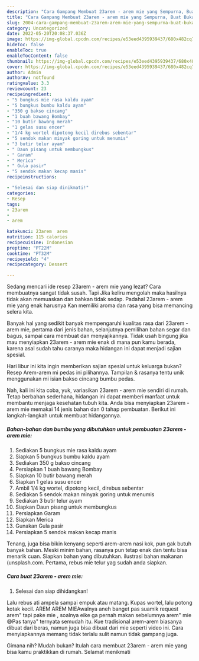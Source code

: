 ```yaml
---
description: "Cara Gampang Membuat 23arem - arem mie yang Sempurna, Buat Buka Puasa Lezat Sekali"
title: "Cara Gampang Membuat 23arem - arem mie yang Sempurna, Buat Buka Puasa Lezat Sekali"
slug: 2004-cara-gampang-membuat-23arem-arem-mie-yang-sempurna-buat-buka-puasa-lezat-sekali
category: Uncategorized
date: 2022-05-20T20:08:37.036Z
image: https://img-global.cpcdn.com/recipes/e53eed4395939437/680x482cq70/23arem-arem-mie-foto-resep-utama.jpg
hideToc: false
enableToc: true
enableTocContent: false
thumbnail: https://img-global.cpcdn.com/recipes/e53eed4395939437/680x482cq70/23arem-arem-mie-foto-resep-utama.jpg
cover: https://img-global.cpcdn.com/recipes/e53eed4395939437/680x482cq70/23arem-arem-mie-foto-resep-utama.jpg
author: Admin
authorAv: notfound
ratingvalue: 3.3
reviewcount: 23
recipeingredient:
- "5 bungkus mie rasa kaldu ayam"
- "5 bungkus bumbu kaldu ayam"
- "350 g bakso cincang"
- "1 buah bawang Bombay"
- "10 butir bawang merah"
- "1 gelas susu encer"
- "1/4 kg wortel dipotong kecil direbus sebentar"
- "5 sendok makan minyak goring untuk menumis"
- "3 butir telur ayam"
- " Daun pisang untuk membungkus"
- " Garam"
- " Merica"
- " Gula pasir"
- "5 sendok makan kecap manis"
recipeinstructions:

- "Selesai dan siap dinikmati!"
categories:
- Resep
tags:
- 23arem
- 
- arem

katakunci: 23arem  arem 
nutrition: 115 calories
recipecuisine: Indonesian
preptime: "PT22M"
cooktime: "PT32M"
recipeyield: "4"
recipecategory: Dessert

---
```



Sedang mencari ide resep 23arem - arem mie yang lezat? Cara membuatnya sangat tidak susah. Tapi Jika keliru mengolah maka hasilnya tidak akan memuaskan dan bahkan tidak sedap. Padahal 23arem - arem mie yang enak harusnya Kan memiliki aroma dan rasa yang bisa memancing selera kita.


Banyak hal yang sedikit banyak mempengaruhi kualitas rasa dari 23arem - arem mie, pertama dari jenis bahan, selanjutnya pemilihan bahan segar dan bagus, sampai cara membuat dan menyajikannya. Tidak usah bingung jika mau menyiapkan 23arem - arem mie enak di mana pun kamu berada, karena asal sudah tahu caranya maka hidangan ini dapat menjadi sajian spesial.

Hari libur ini kita ingin memberikan sajian spesial untuk keluarga bukan? Resep Arem-arem mi pedas ini pilihannya. Tampilan &amp; rasanya tentu unik menggunakan mi isian bakso cincang bumbu pedas.


Nah, kali ini kita coba, yuk, variasikan 23arem - arem mie sendiri di rumah. Tetap berbahan sederhana, hidangan ini dapat memberi manfaat untuk membantu menjaga kesehatan tubuh kita. Anda bisa menyiapkan 23arem - arem mie memakai 14 jenis bahan dan 0 tahap pembuatan. Berikut ini langkah-langkah untuk membuat hidangannya.

<!--inarticleads1-->

##### Bahan-bahan dan bumbu yang dibutuhkan untuk pembuatan 23arem - arem mie:

1. Sediakan 5 bungkus mie rasa kaldu ayam
1. Siapkan 5 bungkus bumbu kaldu ayam
1. Sediakan 350 g bakso cincang
1. Persiapkan 1 buah bawang Bombay
1. Siapkan 10 butir bawang merah
1. Siapkan 1 gelas susu encer
1. Ambil 1/4 kg wortel, dipotong kecil, direbus sebentar
1. Sediakan 5 sendok makan minyak goring untuk menumis
1. Sediakan 3 butir telur ayam
1. Siapkan  Daun pisang untuk membungkus
1. Persiapkan  Garam
1. Siapkan  Merica
1. Gunakan  Gula pasir
1. Persiapkan 5 sendok makan kecap manis


Tenang, juga bisa bikin kenyang seperti arem-arem nasi kok, pun gak butuh banyak bahan. Meski minim bahan, rasanya pun tetap enak dan tentu bisa menarik cuan. Siapkan bahan yang dibutuhkan. ilustrasi bahan makanan (unsplash.com. Pertama, rebus mie telur yag sudah anda siapkan. 

<!--inarticleads2-->

##### Cara buat 23arem - arem mie:


1. Selesai dan siap dihidangkan!

Lalu rebus ati ampela sampai empuk atau matang. Kupas wortel, lalu potong kotak kecil. AREM AREM MIEAwalnya aneh banget pas suamik request arem&#34; tapi pake mie , soalnya eike ga pernah makan sebelumnya arem&#34; mie😅Pas tanya&#34; ternyata semudah itu. Kue tradisional arem-arem biasanya dibuat dari beras, namun juga bisa dibuat dari mie seperti video ini. Cara menyiapkannya memang tidak terlalu sulit namun tidak gampang juga. 

Gimana nih? Mudah bukan? Itulah cara membuat 23arem - arem mie yang bisa kamu praktikkan di rumah. Selamat menikmati
